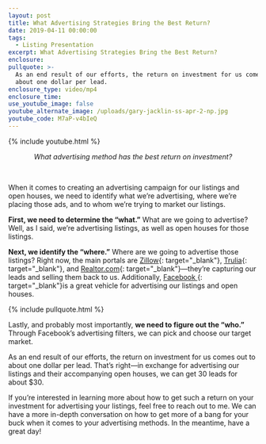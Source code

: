```yaml
---
layout: post
title: What Advertising Strategies Bring the Best Return?
date: 2019-04-11 00:00:00
tags:
  - Listing Presentation
excerpt: What Advertising Strategies Bring the Best Return?
enclosure:
pullquote: >-
  As an end result of our efforts, the return on investment for us comes out to
  about one dollar per lead.
enclosure_type: video/mp4
enclosure_time:
use_youtube_image: false
youtube_alternate_image: /uploads/gary-jacklin-ss-apr-2-np.jpg
youtube_code: M7aP-v4bIeQ
---
```


{% include youtube.html %}

<center><em>What advertising method has the best return on investment?</em></center>

&nbsp;

When it comes to creating an advertising campaign for our listings and open houses, we need to identify what we’re advertising, where we’re placing those ads, and to whom we’re trying to market our listings.

**First, we need to determine the “what.”** What are we going to advertise? Well, as I said, we’re advertising listings, as well as open houses for those listings.

**Next, we identify the “where.”** Where are we going to advertise those listings? Right now, the main portals are [Zillow](https://www.zillow.com){: target="_blank"}, [Trulia](https://www.trulia.com/){: target="_blank"}, and [Realtor.com](https://www.realtor.com/){: target="_blank"}—they’re capturing our leads and selling them back to us. Additionally, [Facebook ](https://www.facebook.com){: target="_blank"}is a great vehicle for advertising our listings and open houses.

{% include pullquote.html %}

Lastly, and probably most importantly, **we need to figure out the “who.”** Through Facebook’s advertising filters, we can pick and choose our target market.

As an end result of our efforts, the return on investment for us comes out to about one dollar per lead. That’s right—in exchange for advertising our listings and their accompanying open houses, we can get 30 leads for about $30.

If you’re interested in learning more about how to get such a return on your investment for advertising your listings, feel free to reach out to me. We can have a more in-depth conversation on how to get more of a bang for your buck when it comes to your advertising methods. In the meantime, have a great day\!